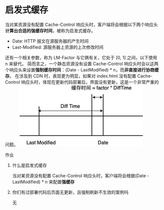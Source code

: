# 启发式缓存

当对某资源没有配置 Cache-Control 响应头时，客户端将会根据以下两个响应头**计算出合适的强缓存时间**，被称为启发式缓存。

- Date: HTTP 报文在源服务器的产生时间
- Last-Modified: 源服务器上资源的上次修改时间

还有一个相关参数，称为 LM-Factor 与它俩有关，它处于 [0, 1] 之间，以下使用 n 来替代。
简而言之，一个静态资源没有设置 Cache-Control 响应头时会以这两个响应头来设置**强制缓存时间**：(Date - LastModified) \* n，而**非直接进行协商缓存**。
在涉及到 CDN 时，表现更为明显，如果对 index.html 没有配置 Cache-Control 响应头时，体现在更新代码部署后，界面没有更新，这是一个非常严重的问题。
![15-1](./img/15-1.jpg)

作业

1. 什么是启发式缓存

   当对某资源没有配置 Cache-Control 响应头时，客户端将会根据(Date - LastModified) \* n 来配置**强缓存**

2. 你们有过部署代码后页面无更新，且强制刷新不生效的案例吗

   无
